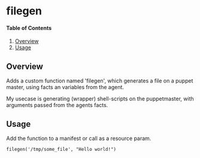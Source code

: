 # filegen

#### Table of Contents

1. [Overview](#overview)
2. [Usage](#usage)

## Overview

Adds a custom function named 'filegen', which generates a file on a puppet 
master, using facts an variables from the agent.

My usecase is generating (wrapper) shell-scripts on the puppetmaster, with
arguments passed from the agents facts.


## Usage

Add the function to a manifest or call as a resource param.

    filegen('/tmp/some_file', "Hello world!")



